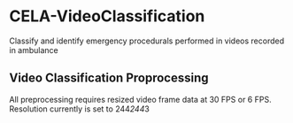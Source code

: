 # CELA-VideoClassification
Classify and identify emergency procedurals performed in videos recorded in ambulance 

## Video Classification Proprocessing

All preprocessing requires resized video frame data at 30 FPS or 6 FPS. Resolution currently is set to 244*244*3